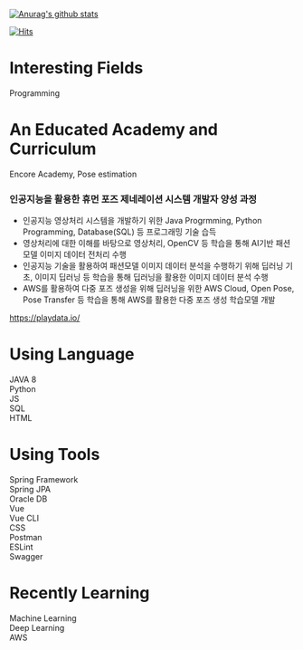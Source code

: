 [![Anurag's github stats](https://github-readme-stats.vercel.app/api?username=rootsj)](https://github.com/anuraghazra/github-readme-stats)

[![Hits](https://hits.seeyoufarm.com/api/count/incr/badge.svg?url=https%3A%2F%2Fgithub.com%2Frootsj&count_bg=%2379C83D&title_bg=%23555555&icon=&icon_color=%23E7E7E7&title=hits&edge_flat=false)](https://hits.seeyoufarm.com)

# Interesting Fields
Programming

# An Educated Academy and Curriculum
Encore Academy, Pose estimation
### 인공지능을 활용한 휴먼 포즈 제네레이션 시스템 개발자 양성 과정
- 인공지능 영상처리 시스템을 개발하기 위한 Java Progrmming, Python Programming, Database(SQL) 등 프로그래밍 기술 습득
- 영상처리에 대한 이해를 바탕으로 영상처리, OpenCV 등 학습을 통해 AI기반 패션모델 이미지 데이터 전처리 수행
- 인공지능 기술을 활용하여 패션모델 이미지 데이터 분석을 수행하기 위해 딥러닝 기초, 이미지 딥러닝 등 학습을 통해 딥러닝을 활용한 이미지 데이터 분석 수행
- AWS를 활용하여 다중 포즈 생성을 위해 딥러닝을 위한 AWS Cloud, Open Pose, Pose Transfer 등 학습을 통해 AWS를 활용한 다중 포즈 생성 학습모델 개발

https://playdata.io/


# Using Language
JAVA 8  
Python  
JS  
SQL  
HTML  

# Using Tools
Spring Framework  
Spring JPA  
Oracle DB  
Vue  
Vue CLI  
CSS  
Postman  
ESLint  
Swagger  

# Recently Learning
Machine Learning  
Deep Learning  
AWS


<!--
**rootsj/rootsj** is a ✨ _special_ ✨ repository because its `README.md` (this file) appears on your GitHub profile.

Here are some ideas to get you started:

- 🔭 I’m currently working on ...
- 🌱 I’m currently learning ...
- 👯 I’m looking to collaborate on ...
- 🤔 I’m looking for help with ...
- 💬 Ask me about ...
- 📫 How to reach me: ...
- 😄 Pronouns: ...
- ⚡ Fun fact: ...
-->
